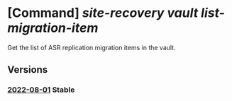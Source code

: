 # [Command] _site-recovery vault list-migration-item_

Get the list of ASR replication migration items in the vault.

## Versions

### [2022-08-01](/Resources/mgmt-plane/L3N1YnNjcmlwdGlvbnMve30vcmVzb3VyY2Vncm91cHMve30vcHJvdmlkZXJzL21pY3Jvc29mdC5yZWNvdmVyeXNlcnZpY2VzL3ZhdWx0cy97fS9yZXBsaWNhdGlvbm1pZ3JhdGlvbml0ZW1z/2022-08-01.xml) **Stable**

<!-- mgmt-plane /subscriptions/{}/resourcegroups/{}/providers/microsoft.recoveryservices/vaults/{}/replicationmigrationitems 2022-08-01 -->
